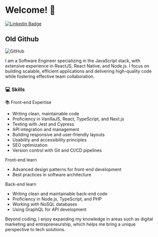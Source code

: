 # Welcome! 👋

[![Linkedin Badge](https://img.shields.io/badge/-LinkedIn-blue?style=flat-square&logo=Linkedin&logoColor=white&link=https://www.linkedin.com/in/vinicius-benedito/)](https://www.linkedin.com/in/vinicius-benedito/)

## Old Github

![GitHub](https://img.shields.io/badge/github-%23121011.svg?style=for-the-badge&logo=github&logoColor=white)


I am a Software Engineer specializing in the JavaScript stack, with extensive experience in ReactJS, React Native, and Node.js. I focus on building scalable, efficient applications and delivering high-quality code while fostering effective team collaboration.

### 💻 Skills

📚 Front-end Expertise
- Writing clean, maintainable code
- Proficiency in VanillaJS, React, TypeScript, and Next.js
- Testing with Jest and Cypress
- API integration and management
- Building responsive and user-friendly layouts
- Usability and accessibility principles
- SEO optimization
- Version control with Git and CI/CD pipelines

Front-end learn
- Advanced design patterns for front-end development
- Best practices in software architecture

Back-end learn
- Writing clean and maintainable back-end code
- Proficiency in Node.js, TypeScript, and PHP
- Working with NoSQL databases
- Using GraphQL for API development

Beyond coding, I enjoy expanding my knowledge in areas such as digital marketing and entrepreneurship, which helps me bring a unique perspective to tech solutions.